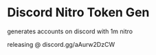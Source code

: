 # Discord Nitro Token Gen
generates accounts on discord with 1m nitro

releasing @ discord.gg/aAurw2DzCW
